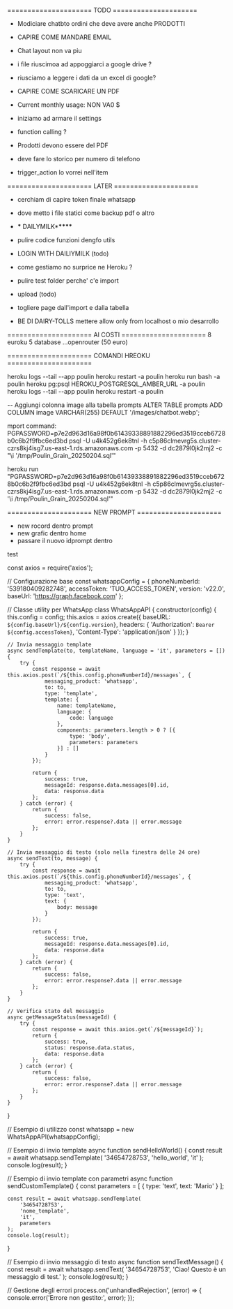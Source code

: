 ===================== TODO =====================

- Modiciare chatbto ordini che deve avere anche PRODOTTI

- CAPIRE COME MANDARE EMAIL
- Chat layout non va piu
- i file riuscimoa ad appoggiarci a google drive ?
- riusciamo a leggere i dati da un excel di google?
- CAPIRE COME SCARICARE UN PDF
- Current monthly usage: NON VA0 $
- iniziamo ad armare il settings
- function calling ?
- Prodotti devono essere del PDF
- deve fare lo storico per numero di telefono
- trigger_action lo vorrei nell'item

===================== LATER =====================

- cerchiam di capire token finale whatsapp

- dove metto i file statici come backup pdf o altro

- **\*** DAILYMILK\***\*\*\*\***
- pulire codice funzioni dengfo utils
- LOGIN WITH DAILIYMILK (todo)
- come gestiamo no surprice ne Heroku ?
- pulire test folder perche' c'e import
- upload (todo)
- togliere page dall'import e dalla tabella
- BE DI DAIRY-TOLLS mettere allow only from localhost o mio desarrollo

===================== AI COSTI =====================
8 euroku
5 database
...openrouter (50 euro)

===================== COMANDI HREOKU =====================

heroku logs --tail --app poulin
heroku restart -a poulin
heroku run bash -a poulin
heroku pg:psql HEROKU_POSTGRESQL_AMBER_URL -a poulin
heroku logs --tail --app poulin heroku restart -a poulin

-- Aggiungi colonna image alla tabella prompts
ALTER TABLE prompts ADD COLUMN image VARCHAR(255) DEFAULT '/images/chatbot.webp';

mport command: PGPASSWORD=p7e2d963d16a98f0b61439338891882296ed3519cceb6728b0c6b2f9fbc6ed3bd psql -U u4k452g6ek8tnl -h c5p86clmevrg5s.cluster-czrs8kj4isg7.us-east-1.rds.amazonaws.com -p 5432 -d dc2879l0jk2mj2 -c "\i '/tmp/Poulin_Grain_20250204.sql'"

heroku run "PGPASSWORD=p7e2d963d16a98f0b61439338891882296ed3519cceb6728b0c6b2f9fbc6ed3bd psql -U u4k452g6ek8tnl -h c5p86clmevrg5s.cluster-czrs8kj4isg7.us-east-1.rds.amazonaws.com -p 5432 -d dc2879l0jk2mj2 -c '\i /tmp/Poulin_Grain_20250204.sql'"

===================== NEW PROMPT =====================

- new rocord dentro prompt
- new grafic dentro home
- passare il nuovo idprompt dentro

test

const axios = require('axios');

// Configurazione base
const whatsappConfig = {
phoneNumberId: '539180409282748',
accessToken: 'TUO_ACCESS_TOKEN',
version: 'v22.0',
baseUrl: 'https://graph.facebook.com'
};

// Classe utility per WhatsApp
class WhatsAppAPI {
constructor(config) {
this.config = config;
this.axios = axios.create({
baseURL: `${config.baseUrl}/${config.version}`,
headers: {
'Authorization': `Bearer ${config.accessToken}`,
'Content-Type': 'application/json'
}
});
}

    // Invia messaggio template
    async sendTemplate(to, templateName, language = 'it', parameters = []) {
        try {
            const response = await this.axios.post(`/${this.config.phoneNumberId}/messages`, {
                messaging_product: 'whatsapp',
                to: to,
                type: 'template',
                template: {
                    name: templateName,
                    language: {
                        code: language
                    },
                    components: parameters.length > 0 ? [{
                        type: 'body',
                        parameters: parameters
                    }] : []
                }
            });

            return {
                success: true,
                messageId: response.data.messages[0].id,
                data: response.data
            };
        } catch (error) {
            return {
                success: false,
                error: error.response?.data || error.message
            };
        }
    }

    // Invia messaggio di testo (solo nella finestra delle 24 ore)
    async sendText(to, message) {
        try {
            const response = await this.axios.post(`/${this.config.phoneNumberId}/messages`, {
                messaging_product: 'whatsapp',
                to: to,
                type: 'text',
                text: {
                    body: message
                }
            });

            return {
                success: true,
                messageId: response.data.messages[0].id,
                data: response.data
            };
        } catch (error) {
            return {
                success: false,
                error: error.response?.data || error.message
            };
        }
    }

    // Verifica stato del messaggio
    async getMessageStatus(messageId) {
        try {
            const response = await this.axios.get(`/${messageId}`);
            return {
                success: true,
                status: response.data.status,
                data: response.data
            };
        } catch (error) {
            return {
                success: false,
                error: error.response?.data || error.message
            };
        }
    }

}

// Esempio di utilizzo
const whatsapp = new WhatsAppAPI(whatsappConfig);

// Esempio di invio template
async function sendHelloWorld() {
const result = await whatsapp.sendTemplate(
'34654728753',
'hello_world',
'it'
);
console.log(result);
}

// Esempio di invio template con parametri
async function sendCustomTemplate() {
const parameters = [
{
type: 'text',
text: 'Mario'
}
];

    const result = await whatsapp.sendTemplate(
        '34654728753',
        'nome_template',
        'it',
        parameters
    );
    console.log(result);

}

// Esempio di invio messaggio di testo
async function sendTextMessage() {
const result = await whatsapp.sendText(
'34654728753',
'Ciao! Questo è un messaggio di test.'
);
console.log(result);
}

// Gestione degli errori
process.on('unhandledRejection', (error) => {
console.error('Errore non gestito:', error);
});
